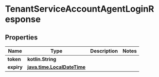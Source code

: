 
# TenantServiceAccountAgentLoginResponse

## Properties
Name | Type | Description | Notes
------------ | ------------- | ------------- | -------------
**token** | **kotlin.String** |  | 
**expiry** | [**java.time.LocalDateTime**](java.time.LocalDateTime.md) |  | 



